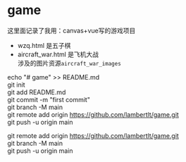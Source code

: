 # game

这里面记录了我用：canvas+vue写的游戏项目

- wzq.html 是五子棋
- aircraft_war.html 是飞机大战  
  涉及的图片资源`aircraft_war_images`


echo "# game" >> README.md  
git init  
git add README.md  
git commit -m "first commit"  
git branch -M main  
git remote add origin https://github.com/lambertlt/game.git  
git push -u origin main  

git remote add origin https://github.com/lambertlt/game.git  
git branch -M main  
git push -u origin main  
